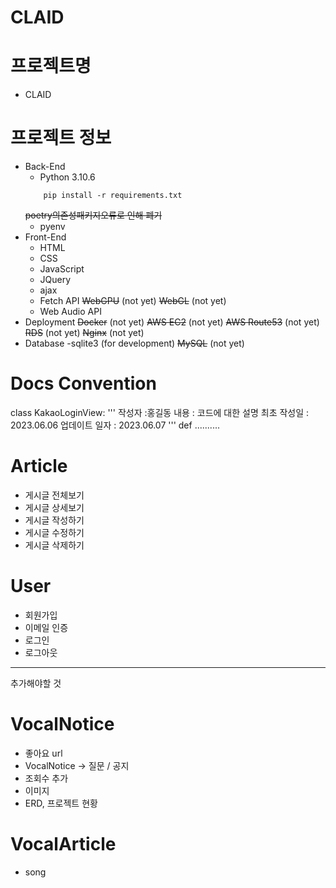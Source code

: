 # CLAID
# 프로젝트명
- CLAID

# 프로젝트 정보
- Back-End
    - Python 3.10.6
    ```
        pip install -r requirements.txt
    ```
    ~~poetry의존성패키지오류로 인해 폐기~~
    - pyenv
- Front-End
    - HTML
    - CSS
    - JavaScript
    - JQuery
    - ajax
    - Fetch API
    ~~WebGPU~~  (not yet)
    ~~WebGL~~   (not yet)
    - Web Audio API
- Deployment
    ~~Docker~~  (not yet)
    ~~AWS EC2~~ (not yet)
    ~~AWS Route53~~ (not yet)
    ~~RDS~~ (not yet)
    ~~Nginx~~   (not yet)
- Database
    -sqlite3 (for development)
    ~~MySQL~~   (not yet)

# Docs Convention
class KakaoLoginView:
'''
작성자 :홍길동
내용 : 코드에 대한 설명
최초 작성일 : 2023.06.06
업데이트 일자 : 2023.06.07
'''
def ..........

# Article
- 게시글 전체보기
- 게시글 상세보기
- 게시글 작성하기
- 게시글 수정하기
- 게시글 삭제하기

# User
- 회원가입
- 이메일 인증
- 로그인
- 로그아웃
----------------------
추가해야할 것
# VocalNotice
- 좋아요 url
- VocalNotice -> 질문 / 공지
- 조회수 추가
- 이미지
- ERD, 프로젝트 현황

# VocalArticle
- song